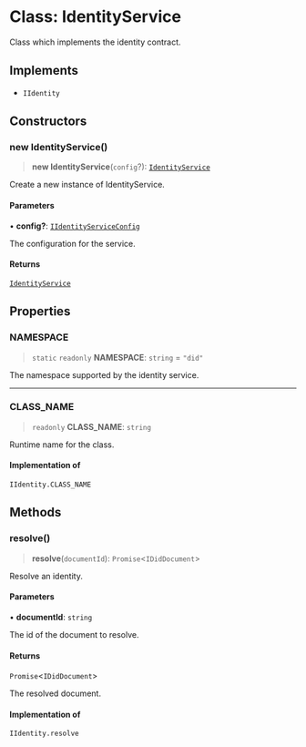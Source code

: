 # Class: IdentityService

Class which implements the identity contract.

## Implements

- `IIdentity`

## Constructors

### new IdentityService()

> **new IdentityService**(`config`?): [`IdentityService`](IdentityService.md)

Create a new instance of IdentityService.

#### Parameters

• **config?**: [`IIdentityServiceConfig`](../interfaces/IIdentityServiceConfig.md)

The configuration for the service.

#### Returns

[`IdentityService`](IdentityService.md)

## Properties

### NAMESPACE

> `static` `readonly` **NAMESPACE**: `string` = `"did"`

The namespace supported by the identity service.

***

### CLASS\_NAME

> `readonly` **CLASS\_NAME**: `string`

Runtime name for the class.

#### Implementation of

`IIdentity.CLASS_NAME`

## Methods

### resolve()

> **resolve**(`documentId`): `Promise`\<`IDidDocument`\>

Resolve an identity.

#### Parameters

• **documentId**: `string`

The id of the document to resolve.

#### Returns

`Promise`\<`IDidDocument`\>

The resolved document.

#### Implementation of

`IIdentity.resolve`
